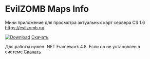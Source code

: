 # EvilZOMB Maps Info

Мини приложение для просмотра актуальных карт сервера CS 1.6 https://evilzomb.ru/

[![Download](https://github.com/CauMoH/EvilZombMapsLoader/blob/main/EvilZombMapsLoader/icon.ico)](https://github.com/CauMoH/EvilZombMapsLoader/raw/refs/heads/main/EvilZombMapsLoader/Setup/EvilZOMB%20Maps%20Info%20%D0%B2%D0%B5%D1%80.%201.0.3.exe)  [Скачать](https://github.com/CauMoH/EvilZombMapsLoader/raw/refs/heads/main/EvilZombMapsLoader/Setup/EvilZOMB%20Maps%20Info%20%D0%B2%D0%B5%D1%80.%201.0.3.exe)

Для работы нужен .NET Framework 4.8. Если он не установлен в системе [Скачать](https://disk.yandex.ru/d/dVzz_zBJyk7XjA)
